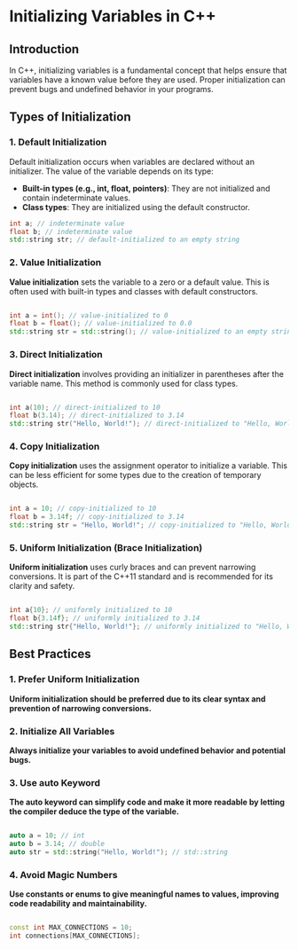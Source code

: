 # Initializing Variables in C++

## Introduction

In C++, initializing variables is a fundamental concept that helps ensure that variables have a known value before they are used. Proper initialization can prevent bugs and undefined behavior in your programs. 
## Types of Initialization

### 1. Default Initialization

Default initialization occurs when variables are declared without an initializer. The value of the variable depends on its type:

- **Built-in types (e.g., int, float, pointers)**: They are not initialized and contain indeterminate values.
- **Class types**: They are initialized using the default constructor.

```cpp
int a; // indeterminate value
float b; // indeterminate value
std::string str; // default-initialized to an empty string
```

### 2. Value Initialization

**Value initialization** sets the variable to a zero or a default value. This is often used with built-in types and classes with default constructors.

```cpp

int a = int(); // value-initialized to 0
float b = float(); // value-initialized to 0.0
std::string str = std::string(); // value-initialized to an empty string
```

### 3. Direct Initialization

**Direct initialization** involves providing an initializer in parentheses after the variable name. This method is commonly used for class types.

```cpp

int a(10); // direct-initialized to 10
float b(3.14); // direct-initialized to 3.14
std::string str("Hello, World!"); // direct-initialized to "Hello, World!"
```

### 4. Copy Initialization

**Copy initialization** uses the assignment operator to initialize a variable. This can be less efficient for some types due to the creation of temporary objects.


```cpp

int a = 10; // copy-initialized to 10
float b = 3.14f; // copy-initialized to 3.14
std::string str = "Hello, World!"; // copy-initialized to "Hello, World!"

```
### 5. Uniform Initialization (Brace  Initialization)

**Uniform initialization** uses curly braces and can prevent narrowing conversions. It is part of the C++11 standard and is recommended for its clarity and safety.


```cpp

int a{10}; // uniformly initialized to 10
float b{3.14f}; // uniformly initialized to 3.14
std::string str{"Hello, World!"}; // uniformly initialized to "Hello, World!"

```

## Best Practices

### 1. Prefer Uniform Initialization

**Uniform initialization should be preferred due to its clear syntax and prevention of narrowing conversions.**
### 2. Initialize All Variables

**Always initialize your variables to avoid undefined behavior and potential bugs.**
### 3. Use auto Keyword

**The auto keyword can simplify code and make it more readable by letting the compiler deduce the type of the variable.**


```cpp

auto a = 10; // int
auto b = 3.14; // double
auto str = std::string("Hello, World!"); // std::string

```
### 4. Avoid Magic Numbers

**Use constants or enums to give meaningful names to values, improving code readability and maintainability.**

```cpp

const int MAX_CONNECTIONS = 10;
int connections[MAX_CONNECTIONS];
```
